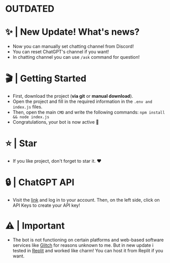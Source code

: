 # OUTDATED





# ✨ | New Update! What's news?
- Now you can manually set chatting channel from Discord!
- You can reset ChatGPT's channel if you want!
- In chatting channel you can use `/ask` command for question!

# 🎬 | Getting Started
- First, download the project (**via git** or **manual download**).
- Open the project and fill in the required information in the `.env and index.js` files.
- Then, open the main `CMD` and write the following commands: `npm install && node index.js`
- Congratulations, your bot is now active 🎉

# ⭐ | Star
- If you like project, don't forget to star it. ❤️

# 🔒 | ChatGPT API
- Visit the [link](https://platform.openai.com) and log in to your account. Then, on the left side, click on API Keys to create your API key!

# ⚠️ | Important
- The bot is not functioning on certain platforms and web-based software services like [Glitch](https://glitch.com) for reasons unknown to me. But in new update i tested in [Replit](https://replit.com) and worked like charm! You can host it from Replit if you want.
